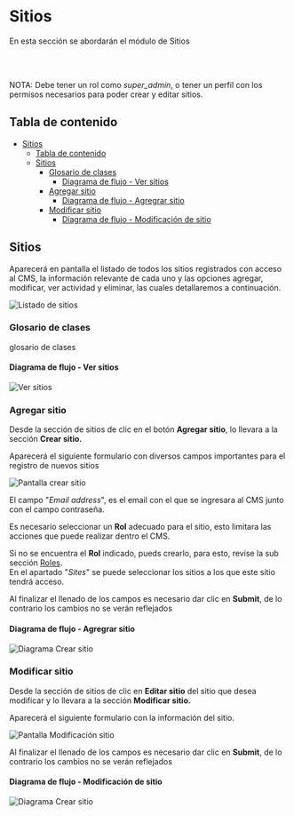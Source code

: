 # Sitios

En esta sección se abordarán el módulo de Sitios

<!-- <img src="images/sitio/pantallas/menu_sitio.png" width="200px"> -->
<br><br>

NOTA: Debe tener un rol como *super_admin*, o tener un perfil con los permisos
necesarios para poder crear y editar sitios.

## Tabla de contenido

- [Sitios](#sitios)
  - [Tabla de contenido](#tabla-de-contenido)
  - [Sitios](#sitios-1)
    - [Glosario de clases](#glosario-de-clases)
      - [Diagrama de flujo - Ver sitios](#diagrama-de-flujo---ver-sitios)
    - [Agregar sitio](#agregar-sitio)
      - [Diagrama de flujo - Agregrar sitio](#diagrama-de-flujo---agregrar-sitio)
    - [Modificar sitio](#modificar-sitio)
      - [Diagrama de flujo - Modificación de sitio](#diagrama-de-flujo---modificación-de-sitio)

## Sitios
Aparecerá en pantalla el listado de todos los sitios registrados con acceso al CMS, la información relevante de cada uno y las opciones agregar, modificar, ver actividad
y eliminar, las cuales detallaremos a continuación. 

![Listado de sitios](images/sitios/pantallas/listado_sitios.png)

### Glosario de clases
glosario de clases

#### Diagrama de flujo - Ver sitios
![Ver sitios](images/sitios/diagramas/consulta_sitios.png)

### Agregar sitio
Desde la sección de sitios de clic en el botón **Agregar sitio**, lo llevara a la sección **Crear sitio.**  

Aparecerá el siguiente formulario con diversos campos importantes para el
registro de nuevos sitios

![Pantalla crear sitio](images/sitios/pantallas/agregar_sitio.png)

El campo "*Email address*", es el email con el que se ingresara al CMS junto con el campo contraseña.  

Es necesario seleccionar un **Rol** adecuado para el sitio, esto limitara las acciones que puede realizar dentro el CMS.  

Si no se encuentra el **Rol** indicado, pueds crearlo, para esto, revise la sub sección [Roles](#roles).  
En el apartado "*Sites*" se puede seleccionar los sitios a los que este sitio tendrá acceso.

Al finalizar el llenado de los campos es necesario dar clic en **Submit**, de lo contrario los cambios no se verán reflejados

#### Diagrama de flujo - Agregrar sitio
![Diagrama Crear sitio](images/sitios/diagramas/agregar_sitio.png)


### Modificar sitio
Desde la sección de sitios de clic en **Editar sitio** del sitio que desea modificar y lo llevara a la sección **Modificar sitio.**  

Aparecerá el siguiente formulario con la información del sitio.

![Pantalla Modificación sitio](images/sitios/pantallas/modificacion_sitio.png)

Al finalizar el llenado de los campos es necesario dar clic en **Submit**, de lo contrario los cambios no se verán reflejados

#### Diagrama de flujo - Modificación de sitio
![Diagrama Crear sitio](images/sitios/diagramas/modificacion_sitio.png)
